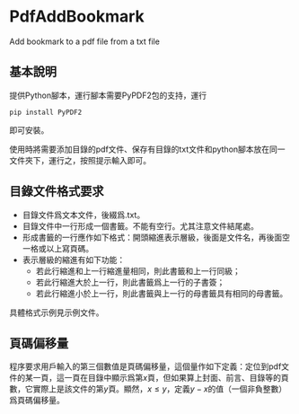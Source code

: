 # PdfAddBookmark
Add bookmark to a pdf file from a txt file
## 基本說明
提供Python腳本，運行腳本需要PyPDF2包的支持，運行
```
pip install PyPDF2
```
即可安裝。

使用時將需要添加目錄的pdf文件、保存有目錄的txt文件和python腳本放在同一文件夾下，運行之，按照提示輸入即可。
## 目錄文件格式要求
- 目錄文件爲文本文件，後綴爲.txt。
- 目錄文件中一行形成一個書籤。不能有空行。尤其注意文件結尾處。
- 形成書籤的一行應作如下格式：開頭縮進表示層級，後面是文件名，再後面空一格或以上寫頁碼。
- 表示層級的縮進有如下功能：
  - 若此行縮進和上一行縮進量相同，則此書籤和上一行同級；
  - 若此行縮進大於上一行，則此書籤爲上一行的子書簽；
  - 若此行縮進小於上一行，則此書籤與上一行的母書籤具有相同的母書籤。
  
具體格式示例見示例文件。
## 頁碼偏移量
程序要求用戶輸入的第三個數值是頁碼偏移量，這個量作如下定義：定位到pdf文件的某一頁，這一頁在目錄中顯示爲第$x$頁，但如果算上封面、前言、目錄等的頁數，它實際上是該文件的第$y$頁。顯然，$x\leq y$，定義$y-x$的值（一個非負整數）爲頁碼偏移量。
